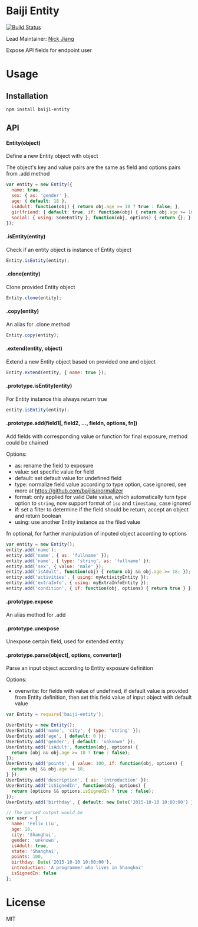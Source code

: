 Baiji Entity
============

[![Build Status](https://travis-ci.org/baijijs/entity.svg)](https://travis-ci.org/baijijs/entity)

Lead Maintainer: [Nick Jiang](https://github.com/nick-jiang)

Expose API fields for endpoint user

# Usage

## Installation

```bash
npm install baiji-entity
```

## API

#### Entity(object)
Define a new Entity object with object

The object's key and value pairs are the same as field and options pairs from .add method

``` javascript
var entity = new Entity({
  name: true,
  sex: { as: 'gender' },
  age: { default: 18 },
  isAdult: function(obj) { return obj.age >= 18 ? true : false; },
  girlfriend: { default: true, if: function(obj) { return obj.age >= 16 ? true : false; } },
  social: { using: SomeEntity }, function(obj, options) { return {}; }
});
```

#### .isEntity(entity)
Check if an entity object is instance of Entity object

``` javascript
Entity.isEntity(entity);
```

#### .clone(entity)
Clone provided Entity object

``` javascript
Entity.clone(entity);
```

#### .copy(entity)
An alias for .clone method

``` javascript
Entity.copy(entity);
```

#### .extend(entity, object)
Extend a new Entity object based on provided one and object

``` javascript
Entity.extend(entity, { name: true });
```

#### .prototype.isEntity(entity)
For Entity instance this always return true

``` javascript
entity.isEntity(entity);
```

#### .prototype.add(field1[, field2, ..., fieldn, options, fn])
Add fields with corresponding value or function for final exposure, method could be chained

Options:
  - as: rename the field to exposure
  - value: set specific value for field
  - default: set default value for undefined field
  - type: normalize field value according to type option, case ignored, see more at https://github.com/baijijs/normalizer
  - format: only applied for valid Date value, which automatically turn type option to `string`, now support format of `iso` and `timestamp`, case ignored
  - if: set a filter to determine if the field should be return, accept an object and return boolean
  - using: use another Entity instance as the filed value

fn optional, for further manipulation of inputed object according to options

``` javascript
var entity = new Entity();
entity.add('name');
entity.add('name', { as: 'fullname' });
entity.add('name', { type: 'string', as: 'fullname' });
entity.add('sex', { value: 'male' });
entity.add('isAdult', function(obj) { return obj && obj.age >= 18; });
entity.add('activities', { using: myActivityEntity });
entity.add('extraInfo', { using: myExtraInfoEntity });
entity.add('condition', { if: function(obj, options) { return true } });
```

#### .prototype.expose
An alias method for .add

#### .prototype.unexpose
Unexpose certain field, used for extended entity

#### .prototype.parse(object[, options, converter])
Parse an input object according to Entity exposure definition

Options:
  - overwrite: for fields with value of undefined, if default value is provided from Entity definition, then set this field value of input object with default value

```javascript
var Entity = require('baiji-entity');

UserEntity = new Entity();
UserEntity.add('name', 'city', { type: 'string' });
UserEntity.add('age', { default: 0 });
UserEntity.add('gender', { default: 'unknown' });
UserEntity.add('isAdult', function(obj, options) {
  return (obj && obj.age >= 18 ? true : false);
});
UserEntity.add('points', { value: 100, if: function(obj, options) {
  return obj && obj.age >= 18;
} });
UserEntity.add('description', { as: 'introduction' });
UserEntity.add('isSignedIn', function(obj, options) {
  return (options && options.isSignedIn ? true : false);
});
UserEntity.add('birthday', { default: new Date('2015-10-10 10:00:00') });

// The parsed output would be
var user = {
  name: 'Felix Liu',
  age: 18,
  city: 'Shanghai',
  gender: 'unknown',
  isAdult: true,
  state: 'Shanghai',
  points: 100,
  birthday: Date('2015-10-10 10:00:00'),
  introduction: 'A programmer who lives in Shanghai'
  isSignedIn: false
};
```

# License

MIT
